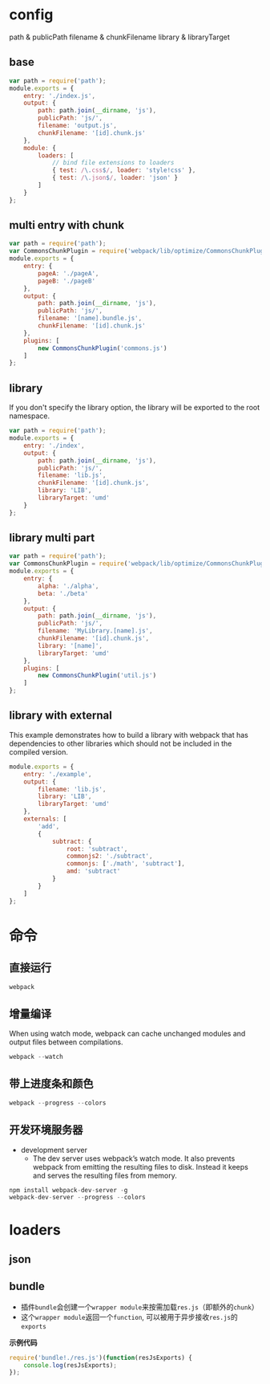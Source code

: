 # config

path & publicPath
filename & chunkFilename
library & libraryTarget

## base

```javascript
var path = require('path');
module.exports = {
    entry: './index.js',
    output: {
        path: path.join(__dirname, 'js'),
        publicPath: 'js/',
        filename: 'output.js',
        chunkFilename: '[id].chunk.js'
    },
    module: {
        loaders: [
            // bind file extensions to loaders
            { test: /\.css$/, loader: 'style!css' },
            { test: /\.json$/, loader: 'json' }
        ]
    }
};
```

## multi entry with chunk

```javascript
var path = require('path');
var CommonsChunkPlugin = require('webpack/lib/optimize/CommonsChunkPlugin');
module.exports = {
    entry: {
        pageA: './pageA',
        pageB: './pageB'
    },
    output: {
        path: path.join(__dirname, 'js'),
        publicPath: 'js/',
        filename: '[name].bundle.js',
        chunkFilename: '[id].chunk.js'
    },
    plugins: [
        new CommonsChunkPlugin('commons.js')
    ]
};
```

## library

If you don't specify the library option, the library will be exported to the root namespace.

```javascript
var path = require('path');
module.exports = {
    entry: './index',
    output: {
        path: path.join(__dirname, 'js'),
        publicPath: 'js/',
        filename: 'lib.js',
        chunkFilename: '[id].chunk.js',
        library: 'LIB',
        libraryTarget: 'umd'
    }
};
```

## library multi part

```javascript
var path = require('path');
var CommonsChunkPlugin = require('webpack/lib/optimize/CommonsChunkPlugin');
module.exports = {
    entry: {
        alpha: './alpha',
        beta: './beta'
    },
    output: {
        path: path.join(__dirname, 'js'),
        publicPath: 'js/',
        filename: 'MyLibrary.[name].js',
        chunkFilename: '[id].chunk.js',
        library: '[name]',
        libraryTarget: 'umd'
    },
    plugins: [
        new CommonsChunkPlugin('util.js')
    ]
};
```

## library with external

This example demonstrates how to build a library with webpack that has dependencies to other libraries which should not be included in the compiled version.

```javascript
module.exports = {
    entry: './example',
    output: {
        filename: 'lib.js',
        library: 'LIB',
        libraryTarget: 'umd'
    },
    externals: [
        'add',
        {
            subtract: {
                root: 'subtract',
                commonjs2: './subtract',
                commonjs: ['./math', 'subtract'],
                amd: 'subtract'
            }
        }
    ]
};
```

# 命令

## 直接运行

```javascript
webpack
```

## 增量编译

When using watch mode, webpack can cache unchanged modules and output files between compilations.

```javascript
webpack --watch
```

## 带上进度条和颜色

```javascript
webpack --progress --colors
```

## 开发环境服务器

- development server
    - The dev server uses webpack’s watch mode. It also prevents webpack from emitting the resulting files to disk. Instead it keeps and serves the resulting files from memory.

```javascript
npm install webpack-dev-server -g
webpack-dev-server --progress --colors
```

# loaders

## json

## bundle

- 插件`bundle`会创建一个`wrapper module`来按需加载`res.js`（即额外的`chunk`）
- 这个`wrapper module`返回一个`function`, 可以被用于异步接收`res.js`的`exports`

**示例代码**

```javascript
require('bundle!./res.js')(function(resJsExports) {
    console.log(resJsExports);
});
```
